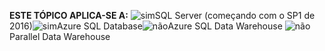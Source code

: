 <Token>**ESTE TÓPICO APLICA-SE A:** ![sim](media/yes.png)SQL Server (começando com o SP1 de 2016)![sim](media/yes.png)Azure SQL Database![não](media/no.png)Azure SQL Data Warehouse ![não](media/no.png)Parallel Data Warehouse </Token>

